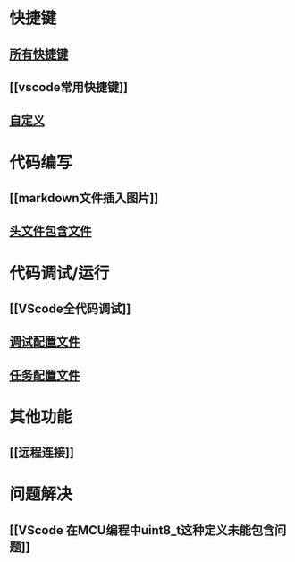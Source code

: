 # 快捷键
## [所有快捷键](keyboard-shortcuts-windows.pdf)
## [[vscode常用快捷键]]
## [自定义](setting.json文件)
# 代码编写
## [[markdown文件插入图片]]
## [头文件包含文件](c_cpp_properties.json文件)
# 代码调试/运行
##  [[VScode全代码调试]]
## [调试配置文件](launch.json文件)
## [任务配置文件](tasks.json文件)
# 其他功能
## [[远程连接]]
# 问题解决
## [[VScode 在MCU编程中uint8_t这种定义未能包含问题]]